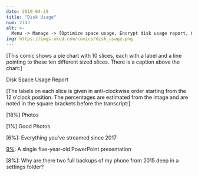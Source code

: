```yaml
---
date: 2019-04-29
title: "Disk Usage"
num: 2143
alt: >-
  Menu -> Manage -> [Optimize space usage, Encrypt disk usage report, Convert photos to text-only, Delete temporary files, Delete permanent files, Delete all files currently in use, Optimize menu options, Download cloud, Optimize cloud, Upload unused space to cloud]
img: https://imgs.xkcd.com/comics/disk_usage.png
---
```

[This comic shows a pie chart with 10 slices, each with a label and a line pointing to these ten different sized slices. There is a caption above the chart:]

Disk Space Usage Report

[The labels on each slice is given in anti-clockwise order starting from the 12 o'clock position. The percentages are estimated from the image and are noted in the square brackets before the transcript:]

[18%] Photos

[1%] Good Photos

[3%]: Documents

[6%]: Everything you've streamed since 2017

[9%]: A single five-year-old PowerPoint presentation

[21%]: "System"

[2%]: Unused

[9%]: "Cache"

[23%]: "Other"

[8%]: Why are there two full backups of my phone from 2015 deep in a settings folder?